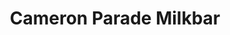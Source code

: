 ---
title: "Cameron Parade Milkbar"
url: /watsonia-north/cameron-parade-milkbar/
shop: Lebensmittel
---